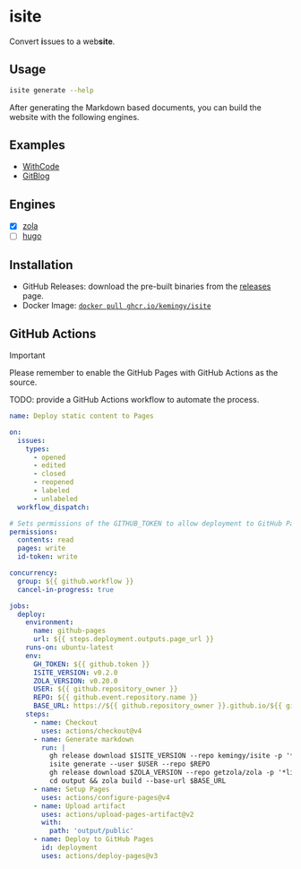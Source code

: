 # isite

Convert **i**ssues to a web**site**.

## Usage

```bash
isite generate --help
```

After generating the Markdown based documents, you can build the website with the following engines.

## Examples

- [WithCode](https://github.com/kemingy/withcode/)
- [GitBlog](https://github.com/yihong0618/gitblog)

## Engines

- [x] [zola](https://github.com/getzola/zola)
- [ ] [hugo](https://github.com/gohugoio/hugo)

## Installation

- GitHub Releases: download the pre-built binaries from the [releases](https://github.com/kemingy/isite/releases) page.
- Docker Image: [`docker pull ghcr.io/kemingy/isite`](https://github.com/kemingy/isite/pkgs/container/isite)

## GitHub Actions

> [!IMPORTANT]
> Please remember to enable the GitHub Pages with GitHub Actions as the source.

TODO: provide a GitHub Actions workflow to automate the process.

```yaml
name: Deploy static content to Pages

on:
  issues:
    types:
      - opened
      - edited
      - closed
      - reopened
      - labeled
      - unlabeled
  workflow_dispatch:

# Sets permissions of the GITHUB_TOKEN to allow deployment to GitHub Pages
permissions:
  contents: read
  pages: write
  id-token: write

concurrency:
  group: ${{ github.workflow }}
  cancel-in-progress: true

jobs:
  deploy:
    environment:
      name: github-pages
      url: ${{ steps.deployment.outputs.page_url }}
    runs-on: ubuntu-latest
    env:
      GH_TOKEN: ${{ github.token }}
      ISITE_VERSION: v0.2.0
      ZOLA_VERSION: v0.20.0
      USER: ${{ github.repository_owner }}
      REPO: ${{ github.event.repository.name }}
      BASE_URL: https://${{ github.repository_owner }}.github.io/${{ github.event.repository.name }}
    steps:
      - name: Checkout
        uses: actions/checkout@v4
      - name: Generate markdown
        run: |
          gh release download $ISITE_VERSION --repo kemingy/isite -p '*Linux_x86_64*' -O- | tar -xz -C /tmp && mv /tmp/isite /usr/local/bin
          isite generate --user $USER --repo $REPO
          gh release download $ZOLA_VERSION --repo getzola/zola -p '*linux*' -O- | tar -xz -C /tmp && mv /tmp/zola /usr/local/bin
          cd output && zola build --base-url $BASE_URL
      - name: Setup Pages
        uses: actions/configure-pages@v4
      - name: Upload artifact
        uses: actions/upload-pages-artifact@v2
        with:
          path: 'output/public'
      - name: Deploy to GitHub Pages
        id: deployment
        uses: actions/deploy-pages@v3
```
